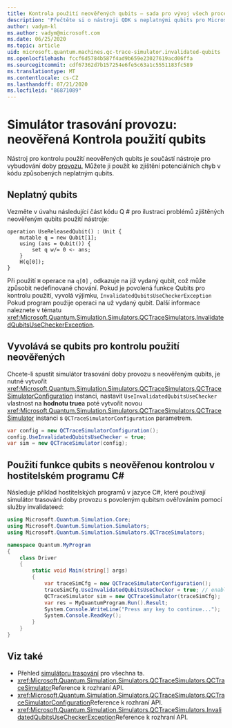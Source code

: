 ```yaml
---
title: Kontrola použití neověřených qubits – sada pro vývoj všech procesorů
description: 'Přečtěte si o nástroji QDK s neplatnými qubits pro Microsoft, který používá simulátor trasování doby provozu ke kontrole kódu Q # pro potenciálně neplatnou qubits.'
author: vadym-kl
ms.author: vadym@microsoft.com
ms.date: 06/25/2020
ms.topic: article
uid: microsoft.quantum.machines.qc-trace-simulator.invalidated-qubits
ms.openlocfilehash: fccf6d5784b587f4ad9b659e23027619acd06ffa
ms.sourcegitcommit: cdf67362d7b157254e6fe5c63a1c5551183fc589
ms.translationtype: MT
ms.contentlocale: cs-CZ
ms.lasthandoff: 07/21/2020
ms.locfileid: "86871089"
---
```

# <a name="quantum-trace-simulator-invalidated-qubits-use-checker"></a>Simulátor trasování provozu: neověřená Kontrola použití qubits

Nástroj pro kontrolu použití neověřených qubits je součástí nástroje pro vybudování doby [provozu.](xref:microsoft.quantum.machines.qc-trace-simulator.intro) Můžete ji použít ke zjištění potenciálních chyb v kódu způsobených neplatným qubits. 

## <a name="invalid-qubits"></a>Neplatný qubits

Vezměte v úvahu následující část kódu Q # pro ilustraci problémů zjištěných neověřeným qubits použití nástroje:

```qsharp
operation UseReleasedQubit() : Unit {
    mutable q = new Qubit[1];
    using (ans = Qubit()) {
        set q w/= 0 <- ans;
    }
    H(q[0]);
}
```

Při použití `H` operace na `q[0]` , odkazuje na již vydaný qubit, což může způsobit nedefinované chování. Pokud je povolená funkce Qubits pro kontrolu použití, vyvolá výjimku, `InvalidatedQubitsUseCheckerException` Pokud program použije operaci na už vydaný qubit. Další informace naleznete v tématu <xref:Microsoft.Quantum.Simulation.Simulators.QCTraceSimulators.InvalidatedQubitsUseCheckerException>.

## <a name="invoking-the-invalidated-qubits-use-checker"></a>Vyvolává se qubits pro kontrolu použití neověřených

Chcete-li spustit simulátor trasování doby provozu s neověřeným qubits, je nutné vytvořit <xref:Microsoft.Quantum.Simulation.Simulators.QCTraceSimulators.QCTraceSimulatorConfiguration> instanci, nastavit `UseInvalidatedQubitsUseChecker` vlastnost na **hodnotu true**a poté vytvořit novou <xref:Microsoft.Quantum.Simulation.Simulators.QCTraceSimulators.QCTraceSimulator> instanci s `QCTraceSimulatorConfiguration` parametrem. 

```csharp
var config = new QCTraceSimulatorConfiguration();
config.UseInvalidatedQubitsUseChecker = true;
var sim = new QCTraceSimulator(config);
```


## <a name="using-the-invalidated-qubits-use-checker-in-a-c-host-program"></a>Použití funkce qubits s neověřenou kontrolou v hostitelském programu C#

Následuje příklad hostitelských programů v jazyce C#, které používají simulátor trasování doby provozu s povoleným qubitsm ověřováním pomocí služby invalidateed: 

```csharp
using Microsoft.Quantum.Simulation.Core;
using Microsoft.Quantum.Simulation.Simulators;
using Microsoft.Quantum.Simulation.Simulators.QCTraceSimulators;

namespace Quantum.MyProgram
{
    class Driver
    {
        static void Main(string[] args)
        {
            var traceSimCfg = new QCTraceSimulatorConfiguration();
            traceSimCfg.UseInvalidatedQubitsUseChecker = true; // enables UseInvalidatedQubitsUseChecker
            QCTraceSimulator sim = new QCTraceSimulator(traceSimCfg);
            var res = MyQuantumProgram.Run().Result;
            System.Console.WriteLine("Press any key to continue...");
            System.Console.ReadKey();
        }
    }
}
```

## <a name="see-also"></a>Viz také

- Přehled [simulátoru trasování](xref:microsoft.quantum.machines.qc-trace-simulator.intro) pro všechna ta.
- <xref:Microsoft.Quantum.Simulation.Simulators.QCTraceSimulators.QCTraceSimulator>Reference k rozhraní API.
- <xref:Microsoft.Quantum.Simulation.Simulators.QCTraceSimulators.QCTraceSimulatorConfiguration>Reference k rozhraní API.
- <xref:Microsoft.Quantum.Simulation.Simulators.QCTraceSimulators.InvalidatedQubitsUseCheckerException>Reference k rozhraní API.